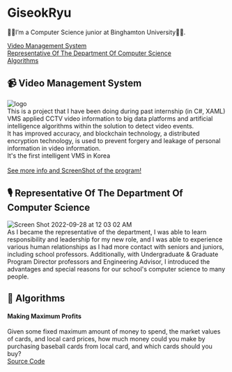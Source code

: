 # GiseokRyu
👋🏻I’m a Computer Science junior at Binghamton University👋🏻.

[Video Management System](#video-management-system) <br/>
[Representative Of The Department Of Computer Science](#representative-of-the-department-of-computer-science) <br/>
[Algorithms](#algorithms) <br/>

## 📹 Video Management System
![logo](https://user-images.githubusercontent.com/33699776/192123758-887e6209-2cfb-454a-9125-190582f1c2ea.png) <br/>
This is a project that I have been doing during past internship (in C#, XAML) <br/>
VMS applied CCTV video information to big data platforms and artificial intelligence algorithms within the solution to detect video events.</br> It has improved accuracy, and blockchain technology, a distributed encryption technology, is used to prevent forgery and leakage of personal information in video information.</br> It's the first intelligent VMS in Korea<br/>
<br/>[See more info and ScreenShot of the program!](https://github.com/payton970/GiseokRyu/tree/main/VMS)

## 🎙️ Representative Of The Department Of Computer Science
![Screen Shot 2022-09-28 at 12 03 02 AM](https://user-images.githubusercontent.com/33699776/192685323-b72537f5-e5e4-4212-9bc3-7462f15c61d6.png) <br/>
As I became the representative of the department, I was able to learn responsibility and leadership for my new role, and I was able to experience various human relationships as I had more contact with seniors and juniors, including school professors. Additionally, with Undergraduate & Graduate Program Director professors and Engineering Advisor, I introduced the advantages and special reasons for our school's computer science to many people. 


## 📝 Algorithms
#### Making Maximum Profits
Given some fixed maximum amount of money to spend, the market values of cards, and local card prices, 
how much money could you make by purchasing baseball cards from local card, and which cards should you buy?
<br/>[Source Code](https://github.com/payton970/GiseokRyu/tree/main/Algorithms/MaximumProfit)

